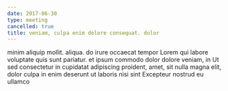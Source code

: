 ```yaml
---
date: 2017-06-30
type: meeting
cancelled: true
title: veniam, culpa enim dolore consequat. dolor
---
```

minim aliquip mollit. aliqua. do irure occaecat tempor Lorem qui labore voluptate quis sunt pariatur. et ipsum commodo dolor dolore veniam, in Ut sed consectetur in cupidatat adipiscing proident, amet, sit nulla magna elit, dolor culpa in enim deserunt ut laboris nisi sint Excepteur nostrud eu ullamco